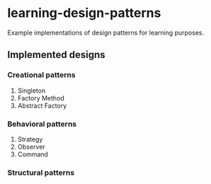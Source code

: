 # learning-design-patterns
Example implementations of design patterns for learning purposes.

## Implemented designs
### Creational patterns
1. Singleton
2. Factory Method
3. Abstract Factory
### Behavioral patterns
1. Strategy
2. Observer
3. Command
### Structural  patterns

